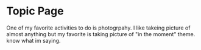 # Topic Page #
One of my favorite activities to do is photogrpahy. 
I like takeing picture of almost anything but my favorite is 
taking picture of "in the moment" theme. 
know what im saying.

